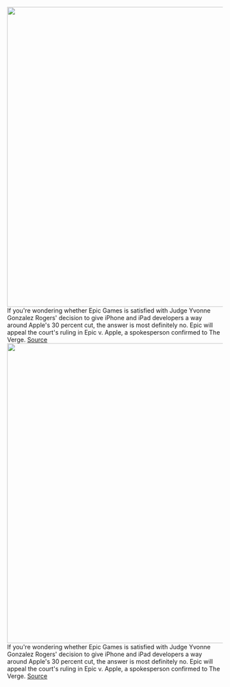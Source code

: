<img src='https://cdn.vox-cdn.com/thumbor/D_7D453VAYfmdo8J0SLXGIkoHVU=/0x0:2040x1360/1200x800/filters:focal(857x517:1183x843)/cdn.vox-cdn.com/uploads/chorus_image/image/69841353/acastro_20200818_1777_epicApple_0002.0.0.jpg' width='700px' /><br/>
If you're wondering whether Epic Games is satisfied with Judge Yvonne Gonzalez Rogers' decision to give iPhone and iPad developers a way around Apple's 30 percent cut, the answer is most definitely no. Epic will appeal the court's ruling in Epic v. Apple, a spokesperson confirmed to The Verge.
<a href='https://www.theverge.com/2021/9/10/22667208/epic-games-appeal-apple-judge-rogers-ruling-court'> Source <a/><img src='https://cdn.vox-cdn.com/thumbor/D_7D453VAYfmdo8J0SLXGIkoHVU=/0x0:2040x1360/1200x800/filters:focal(857x517:1183x843)/cdn.vox-cdn.com/uploads/chorus_image/image/69841353/acastro_20200818_1777_epicApple_0002.0.0.jpg' width='700px' /><br/>
If you're wondering whether Epic Games is satisfied with Judge Yvonne Gonzalez Rogers' decision to give iPhone and iPad developers a way around Apple's 30 percent cut, the answer is most definitely no. Epic will appeal the court's ruling in Epic v. Apple, a spokesperson confirmed to The Verge.
<a href='https://www.theverge.com/2021/9/10/22667208/epic-games-appeal-apple-judge-rogers-ruling-court'> Source <a/>